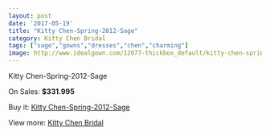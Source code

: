 ```yaml
---
layout: post
date: '2017-05-19'
title: "Kitty Chen-Spring-2012-Sage"
category: Kitty Chen Bridal
tags: ["sage","gowns","dresses","chen","charming"]
image: http://www.idealgown.com/12677-thickbox_default/kitty-chen-spring-2012-sage.jpg
---
```

Kitty Chen-Spring-2012-Sage

On Sales: **$331.995**
<a href="https://www.idealgown.com/en/kitty-chen-bridal/5111-kitty-chen-spring-2012-sage.html"><amp-img layout="responsive" width="600" height="600" src="//www.idealgown.com/12677-thickbox_default/kitty-chen-spring-2012-sage.jpg" alt="Kitty Chen-Spring-2012-Sage 0" /></a>
<a href="https://www.idealgown.com/en/kitty-chen-bridal/5111-kitty-chen-spring-2012-sage.html"><amp-img layout="responsive" width="600" height="600" src="//www.idealgown.com/12678-thickbox_default/kitty-chen-spring-2012-sage.jpg" alt="Kitty Chen-Spring-2012-Sage 1" /></a>

Buy it: [Kitty Chen-Spring-2012-Sage](https://www.idealgown.com/en/kitty-chen-bridal/5111-kitty-chen-spring-2012-sage.html "Kitty Chen-Spring-2012-Sage")

View more: [Kitty Chen Bridal](https://www.idealgown.com/en/65-kitty-chen-bridal "Kitty Chen Bridal")